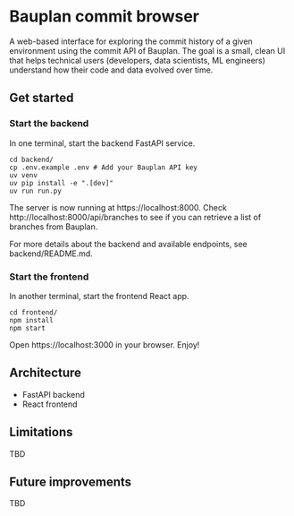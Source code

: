 # Bauplan commit browser

A web-based interface for exploring the commit history of a given environment using the commit API of Bauplan.
The goal is a small, clean UI that helps technical users (developers, data scientists, ML engineers) understand how their code and data evolved over time.

## Get started

### Start the backend

In one terminal, start the backend FastAPI service.

```
cd backend/
cp .env.example .env # Add your Bauplan API key
uv venv
uv pip install -e ".[dev]"
uv run run.py
```

The server is now running at https://localhost:8000.
Check http://localhost:8000/api/branches to see if you can retrieve a list of branches from Bauplan.

For more details about the backend and available endpoints, see backend/README.md.

### Start the frontend

In another terminal, start the frontend React app.

```
cd frontend/
npm install
npm start
```

Open https://localhost:3000 in your browser. Enjoy!

## Architecture

* FastAPI backend
* React frontend

## Limitations

TBD

## Future improvements

TBD